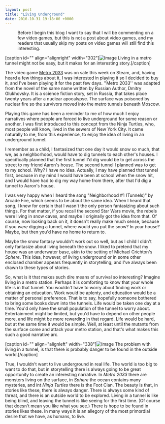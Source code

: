 ```yaml
---
layout: post
title: "Living Underground"
date: 2010-10-31 19:18:00 +0000
---
```

<p style="padding-left: 40px">Before I begin this blog I want to say that I will be commenting on a few video games, but this is not a post about video games, and my readers that usually skip my posts on video games will still find this interesting.</p>


[caption id="" align="alignright" width="302"]![Image](/https://www.jackeverett.com/rc_files/m/e/metro2033.JPG) Living in a metro tunnel might not be easy, but it makes for an interesting story.[/caption]

The video game <a href="http://www.metro2033game.com">Metro 2033</a> was on sale this week on Steam, and, having heard a few things about it, I was interested in playing it so I decided to buy it, and I've been playing it for the past few days. ''Metro 2033'' was adapted from the novel of the same name written by Russian Author, Dmitry Glukhovsky. It is a science fiction story, set in Russia, that takes place twenty years after a nuclear apocalypse. The surface was poisoned by nuclear fire so the survivors moved into the metro tunnels beneath Moscow.

Playing this game has been a reminder to me of how much I enjoy narratives where people are forced to live underground for some reason or another. I was first introduced to this concept from the Ninja Turtles, who, most people will know, lived in the sewers of New York City. It came naturally to me, from this experience, to enjoy the idea of living in an underground tunnel.

I remember as a child, I fantasized that one day it would snow so much, that we, as a neighborhood, would have to dig tunnels to each other's houses. I specifically planned that the first tunnel I'd dig would be to get across the street to my friend Aaron's house. The second tunnel I planned was to get to my school. Why? I have no idea. Actually, I may have planned that tunnel first, because in my mind I would have been at school when the snow hit, and I would have had to dig my way home from there, after that I'd dig a tunnel to Aaron's house.

I was very happy when I heard the song "Neighborhood #1 (Tunnels)" by Arcade Fire, which seems to be about the same idea. When I heard that song, I knew for certain that I wasn't the only person fantasizing about such things. For that matter, if you recall the second Star Wars movie, the rebels were living in snow caves, and maybe I originally got the idea from that. Of course, now looking back on it, it doesn't really make much sense, because if you <i>were</i> digging a tunnel, where would you put the snow? In your house? Maybe, but then you'd have no home to return to.

Maybe the snow fantasy wouldn't work out so well, but as I child I didn't only fantasize about living beneath the snow. I liked to pretend that my house was an underwater base, akin to the setting of Michael Crichton's <i>Sphere</i>. This idea, however, of living underground or in some other enclosed chamber appears frequently in storytelling, and I've always been drawn to these types of stories.

So, what is it that makes such dire means of survival so interesting? Imagine living in a metro station. Perhaps it is comforting to know that your whole life is in that tunnel. You wouldn't have to worry about finding work or obtaining an education. Work would be aplenty, and education would be a matter of personal preference. That is to say, hopefully someone bothered to bring some books down into the tunnels. Life would be taken one day at a time. You'd only have the small population of the tunnel to worry about. Entertainment might be limited, but you'd have to depend on other people more, and life might be more rewarding in that regard. Life would be hard, but at the same time it would be simple. Well, at least until the mutants from the surface come and attack your metro station, and that's what makes this such a good narrative arc.

[caption id="" align="alignleft" width="338"]![Image](/https://www.jackeverett.com/rc_files/m/e/metro20332.JPG) The problem with living in a tunnel, is that there is probably danger to be found in the outside world.[/caption]

True, I wouldn't want to live underground in real life. The world is too big to want to do that, but in storytelling there is always going to be great opportunity to create an interesting narrative. In <i>Metro 2033</i> there are monsters living on the surface, in <i>Sphere</i> the ocean contains many mysteries, and int <i>Ninja Turtles</i> there is the Foot Clan. The beauty is that, in stories like these, there is always danger. There is always some kind of threat, and there is an outside world to be explored. Living in a tunnel is like being blind, and leaving the tunnel is like seeing for the first time. (Of course that doesn't mean you like what you see.) There is hope to be found in stories likes these. In many ways it is an allegory of the most primordial desire that we have, as humans, to live.
